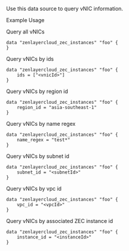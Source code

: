 Use this data source to query vNIC information.

Example Usage

Query all vNICs
```hcl
data "zenlayercloud_zec_instances" "foo" {
}
```

Query vNICs by ids
```hcl
data "zenlayercloud_zec_instances" "foo" {
	ids = ["<vnicId>"]
}
```

Query vNICs by region id
```hcl
data "zenlayercloud_zec_instances" "foo" {
	region_id = "asia-southeast-1"
}
```

Query vNICs by name regex
```hcl
data "zenlayercloud_zec_instances" "foo" {
	name_regex = "test*"
}
```

Query vNICs by subnet id
```hcl
data "zenlayercloud_zec_instances" "foo" {
	subnet_id = "<subnetId>"
}	
```

Query vNICs by vpc id
```hcl
data "zenlayercloud_zec_instances" "foo" {
	vpc_id = "<vpcId>"
}	
```

Query vNICs by associated ZEC instance id
```hcl
data "zenlayercloud_zec_instances" "foo" {
	instance_id = "<instanceId>"
}	
```
